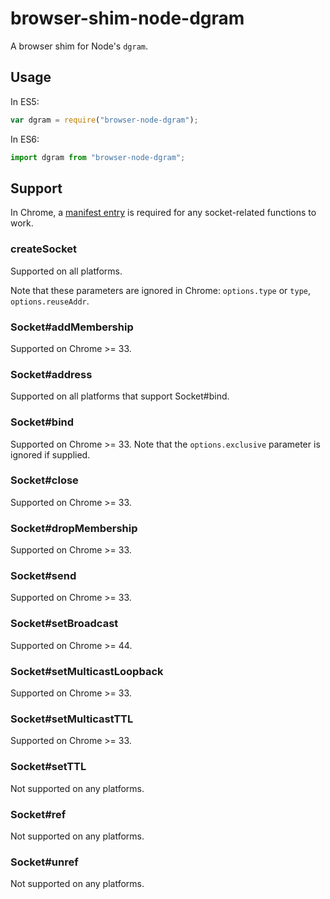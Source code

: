 # browser-shim-node-dgram

A browser shim for Node's `dgram`.

## Usage

In ES5:

```js
var dgram = require("browser-node-dgram");
```

In ES6:

```js
import dgram from "browser-node-dgram";
```

## Support

In Chrome, a [manifest entry](https://developer.chrome.com/apps/manifest/sockets) is required for any socket-related functions to work.

### createSocket

Supported on all platforms.

Note that these parameters are ignored in Chrome: `options.type` or `type`, `options.reuseAddr`.

### Socket#addMembership

Supported on Chrome >= 33.

### Socket#address

Supported on all platforms that support Socket#bind.

### Socket#bind

Supported on Chrome >= 33. Note that the `options.exclusive` parameter is ignored if supplied.

### Socket#close

Supported on Chrome >= 33.

### Socket#dropMembership

Supported on Chrome >= 33.

### Socket#send

Supported on Chrome >= 33.

### Socket#setBroadcast

Supported on Chrome >= 44.

### Socket#setMulticastLoopback

Supported on Chrome >= 33.

### Socket#setMulticastTTL

Supported on Chrome >= 33.

### Socket#setTTL

Not supported on any platforms.

### Socket#ref

Not supported on any platforms.

### Socket#unref

Not supported on any platforms.
